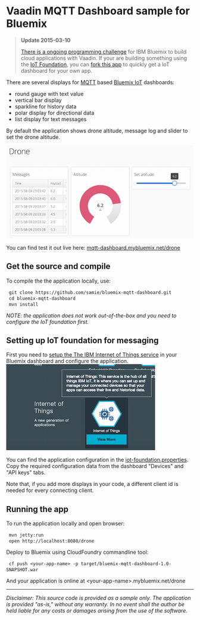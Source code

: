 # Vaadin MQTT Dashboard sample for Bluemix

> **Update 2015-03-10**
> 
> [There is a ongoing programming challenge](https://vaadin.com/challenge) for IBM Bluemix to build cloud applications with Vaadin. If your are building something using the [IoT Foundation](https://internetofthings.ibmcloud.com/), you can [fork this app](https://github.com/samie/bluemix-mqtt-dashboard/fork) to quickly get a IoT dashboard for your own app.


There are several  displays for [MQTT](http://mqtt.org/) based [Bluemix IoT](https://internetofthings.ibmcloud.com/) dashboards:
 * round gauge with text value 
 * vertical bar display  
 * sparkline for history data
 * polar display for directional data
 * list display for text messages

By default the application shows drone altitude, message log and slider to set the drone altitude.

![Screenshot](/drone-altitude-dashboard.png?raw=true "Drone control")

You can find test it out live here: [mqtt-dashboard.mybluemix.net/drone](http://mqtt-dashboard.mybluemix.net/drone)

## Get the source and compile

To compile the the application locally, use:

     git clone https://github.com/samie/bluemix-mqtt-dashboard.git
     cd bluemix-mqtt-dashboard
     mvn install

_NOTE: the application does not work out-of-the-box and you need to configure the IoT foundation first._ 

## Setting up IoT foundation for messaging 

First you need to [setup the The IBM Internet of Things service](https://www.ng.bluemix.net/docs/#services/IoT/index.html#gettingstartedtemplate)
in your Bluemix dashboard and configure the application. 
![Screenshot](/setup-iot-service.png?raw=true "Setup IoT in Bluemix")

You can find the application configuration in the [iot-foundation.properties](src/main/resources/iot-foundation.properties). Copy the required configuration data from the dashboard "Devices" and "API keys" tabs.

Note that, if you add more displays in your code, a different client id is needed for every connecting client.

## Running the app

To run the application locally and open browser:

     mvn jetty:run
     open http://localhost:8080/drone

Deploy to Bluemix using CloudFoundry commandline tool:

     cf push <your-app-name> -p target/bluemix-mqtt-dashboard-1.0-SNAPSHOT.war


And your application is online at &lt;your-app-name&gt;.mybluemix.net/drone



----
_Disclaimer: This source code is provided as a sample only. The application is provided "as-is," without any warranty. In no event shall the author be held liable for any costs or damages arising from the use of the software._
